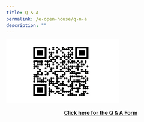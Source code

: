 ```yaml
---
title: Q & A
permalink: /e-open-house/q-n-a
description: ""
---
```

<style>  
img {  
  display: block;  
  margin-left: auto;  
  margin-right: auto;  
}  
</style>   
<body>
<img src="/images/EOP%2021.png" alt="Q & A" style="width:60%;">
</body>

<p style="text-align:center;"> <strong><a href="https://form.gov.sg/608b5ae0009ce60011acc9d2">Click here for the Q &amp; A Form</a></strong></p>
